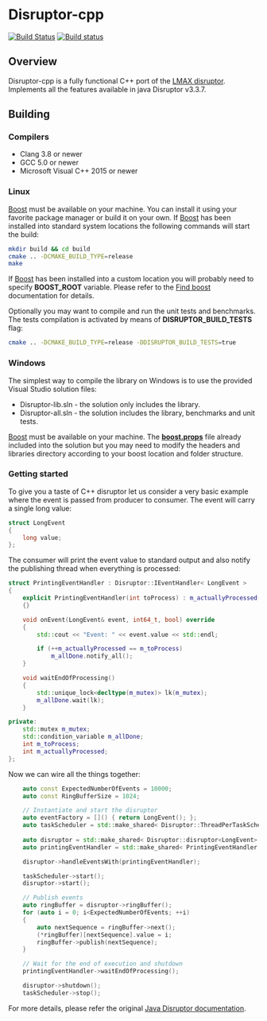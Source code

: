 # Disruptor-cpp

[![Build Status](https://travis-ci.org/Abc-Arbitrage/Disruptor-cpp.svg?branch=master)](https://travis-ci.org/Abc-Arbitrage/Disruptor-cpp)
[![Build status](https://ci.appveyor.com/api/projects/status/7mg15p3d7n8jqjmg?svg=true)](https://ci.appveyor.com/project/Abc-Arbitrage/disruptor-cpp)


## Overview

Disruptor-cpp is a fully functional C++ port of the [LMAX disruptor](https://lmax-exchange.github.io/disruptor/). 
Implements all the features available in java Disruptor v3.3.7.

## Building

### Compilers

* Clang 3.8 or newer
* GCC 5.0 or newer
* Microsoft Visual C++ 2015 or newer

### Linux

[Boost](http://www.boost.org/) must be available on your machine.  You can install it using your favorite package manager or build it on your own.
If [Boost](http://www.boost.org/) has been installed into standard system locations the following commands will start the build:   

```sh
mkdir build && cd build
cmake .. -DCMAKE_BUILD_TYPE=release
make
```

If [Boost](http://www.boost.org/) has been installed into a custom location you will probably need to specify **BOOST_ROOT** variable. Please refer to the [Find boost](https://cmake.org/cmake/help/v3.0/module/FindBoost.html) documentation for details.

Optionally you may want to compile and run the unit tests and benchmarks. The tests compilation is activated by means of **DISRUPTOR_BUILD_TESTS** flag: 

```sh
cmake .. -DCMAKE_BUILD_TYPE=release -DDISRUPTOR_BUILD_TESTS=true
```

### Windows 

The simplest way to compile the library on Windows is to use the provided Visual Studio solution files:
* Disruptor-lib.sln - the solution only includes the library.
* Disruptor-all.sln - the solution includes the library, benchmarks and unit tests.

[Boost](http://www.boost.org/)  must be available on your machine. The  [**boost.props**](https://github.com/Abc-Arbitrage/Disruptor-cpp/blob/master/boost.props) file already included into the solution but you may need to modify the headers and libraries directory according to your boost location and folder structure.

### Getting started

To give you a taste of C++ disruptor let us consider a very basic example where the event is passed from producer to consumer. The event will carry a single long value:  

```Cpp
struct LongEvent
{
    long value;
};
```

The consumer will print the event value to standard output and also notify the publishing thread when everything is processed:

```Cpp
struct PrintingEventHandler : Disruptor::IEventHandler< LongEvent >
{
    explicit PrintingEventHandler(int toProcess) : m_actuallyProcessed(0), m_toProcess(toProcess)
    {}

    void onEvent(LongEvent& event, int64_t, bool) override
    {
        std::cout << "Event: " << event.value << std::endl;

        if (++m_actuallyProcessed == m_toProcess)
            m_allDone.notify_all();
    }

    void waitEndOfProcessing()
    {
        std::unique_lock<decltype(m_mutex)> lk(m_mutex);
        m_allDone.wait(lk);
    }

private:
    std::mutex m_mutex;
    std::condition_variable m_allDone;
    int m_toProcess;
    int m_actuallyProcessed;
};
```

Now we can wire all the things together:

```Cpp
    auto const ExpectedNumberOfEvents = 10000;
    auto const RingBufferSize = 1024;

    // Instantiate and start the disruptor
    auto eventFactory = []() { return LongEvent(); };
    auto taskScheduler = std::make_shared< Disruptor::ThreadPerTaskScheduler >();
    
    auto disruptor = std::make_shared< Disruptor::disruptor<LongEvent> >(eventFactory, RingBufferSize, taskScheduler);
    auto printingEventHandler = std::make_shared< PrintingEventHandler >(ExpectedNumberOfEvents);

    disruptor->handleEventsWith(printingEventHandler);

    taskScheduler->start();
    disruptor->start();

    // Publish events
    auto ringBuffer = disruptor->ringBuffer();
    for (auto i = 0; i<ExpectedNumberOfEvents; ++i)
    {
        auto nextSequence = ringBuffer->next();
        (*ringBuffer)[nextSequence].value = i;
        ringBuffer->publish(nextSequence);
    }

    // Wait for the end of execution and shutdown
    printingEventHandler->waitEndOfProcessing();

    disruptor->shutdown();
    taskScheduler->stop();
```

For more details, please refer the original [Java Disruptor documentation](https://lmax-exchange.github.io/disruptor).
